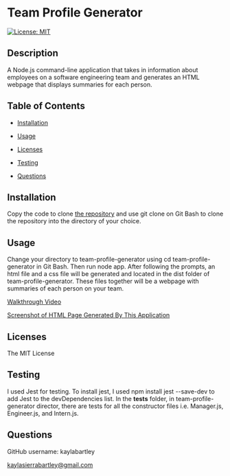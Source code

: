 # Team Profile Generator

[![License: MIT](https://img.shields.io/badge/License-MIT-yellow.svg)](https://opensource.org/licenses/MIT)

## Description 

A Node.js command-line application that takes in information about employees on a software engineering team and generates an HTML webpage that displays summaries for each person.


## Table of Contents 

* [Installation](#installation)
* [Usage](#usage)
* [Licenses](#licenses)

* [Testing](#testing)
* [Questions](#questions)


## Installation

Copy the code to clone [the repository](https://github.com/kaylabartley/team-profile-generator) and use git clone on Git Bash to clone the repository into the directory of your choice.


## Usage 

Change your directory to team-profile-generator using cd team-profile-generator in Git Bash. Then run node app. After following the prompts, an html file and a css file will be generated and located in the dist folder of team-profile-generator. These files together will be a webpage with summaries of each person on your team.

[Walkthrough Video](https://www.youtube.com/watch?v=APWxxMmvQGA&feature=youtu.be)


[Screenshot of HTML Page Generated By This Application](./assets/images/htmlscreenshot.png)

## Licenses

The MIT License

## Testing

I used Jest for testing. To install jest, I used npm install jest --save-dev to add Jest to the devDependencies list. In the __tests__ folder, in team-profile-generator director, there are tests for all the constructor files i.e. Manager.js, Engineer.js, and Intern.js. 

## Questions

GitHub username: kaylabartley

kaylasierrabartley@gmail.com

    